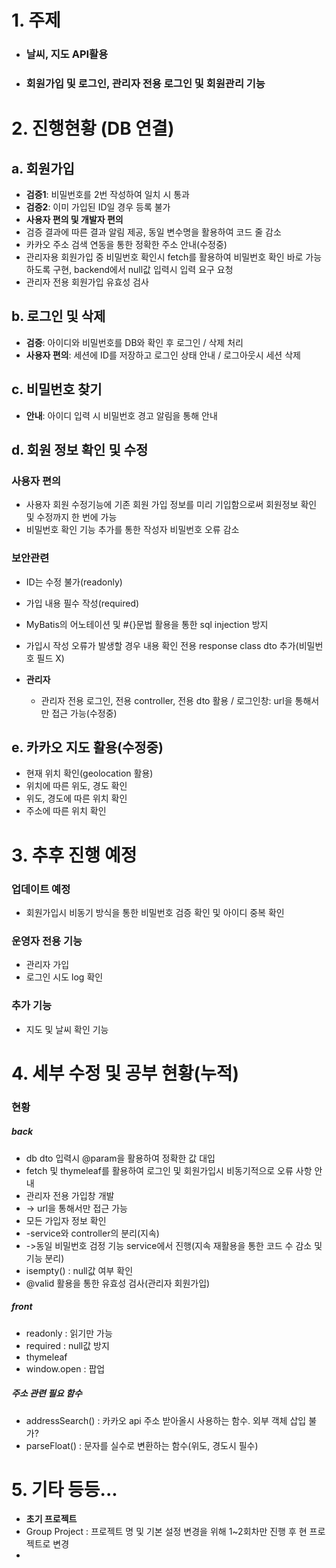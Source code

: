 # 1. 주제
- ### **날씨, 지도 API활용**
- ### **회원가입 및 로그인, 관리자 전용 로그인 및 회원관리 기능**

# 2. 진행현황 (DB 연결)
## a. 회원가입
- **검증1**: 비밀번호를 2번 작성하여 일치 시 통과
- **검증2**: 이미 가입된 ID일 경우 등록 불가
- **사용자 편의 및 개발자 편의**
- 검증 결과에 따른 결과 알림 제공, 동일 변수명을 활용하여 코드 줄 감소
- 카카오 주소 검색 연동을 통한 정확한 주소 안내(수정중)
- 관리자용 회원가입 중 비밀번호 확인시 fetch를 활용하여 비밀번호 확인 바로 가능하도록 구현, backend에서 null값 입력시 입력 요구 요청
- 관리자 전용 회원가입 유효성 검사

  
## b. 로그인 및 삭제
- **검증**: 아이디와 비밀번호를 DB와 확인 후 로그인 / 삭제 처리
- **사용자 편의**: 세션에 ID를 저장하고 로그인 상태 안내 / 로그아웃시 세션 삭제

## c. 비밀번호 찾기
- **안내**: 아이디 입력 시 비밀번호 경고 알림을 통해 안내

## d. 회원 정보 확인 및 수정
### **사용자 편의**
- 사용자 회원 수정기능에 기존 회원 가입 정보를 미리 기입함으로써 회원정보 확인 및 수정까지 한 번에 가능
- 비밀번호 확인 기능 추가를 통한 작성자 비밀번호 오류 감소
  
### **보안관련**
- ID는 수정 불가(readonly)
- 가입 내용 필수 작성(required)
- MyBatis의 어노테이션 및 #{}문법 활용을 통한 sql injection 방지
- 가입시 작성 오류가 발생할 경우 내용 확인 전용 response class dto 추가(비밀번호 필드 X)

- **관리자**
  
  - 관리자 전용 로그인, 전용 controller, 전용 dto 활용 / 로그인창: url을 통해서만 접근 가능(수정중)
 
 ## e. **카카오 지도 활용(수정중)**
 - 현재 위치 확인(geolocation 활용)
 - 위치에 따른 위도, 경도 확인
 - 위도, 경도에 따른 위치 확인
 - 주소에 따른 위치 확인



# 3. 추후 진행 예정
### **업데이트 예정**
  - 회원가입시 비동기 방식을 통한 비밀번호 검증 확인 및 아이디 중복 확인
### **운영자 전용 기능**
  - 관리자 가입
  - 로그인 시도 log 확인
### **추가 기능**
  - 지도 및 날씨 확인 기능

 
# 4. 세부 수정 및 공부 현황(누적)
### **현황**
##### back
- db dto 입력시 @param을 활용하여 정확한 값 대입
- fetch 및 thymeleaf를 활용하여 로그인 및 회원가입시 비동기적으로 오류 사항 안내
- 관리자 전용 가입창 개발
- -> url을 통해서만 접근 가능
- 모든 가입자 정보 확인
- -service와 controller의 분리(지속)
- ->동일 비밀번호 검정 기능 service에서 진행(지속 재활용을 통한 코드 수 감소 및 기능 분리)
- isempty() : null값 여부 확인
- @valid 활용을 통한 유효성 검사(관리자 회원가입)

##### front
- readonly : 읽기만 가능
- required : null값 방지
- thymeleaf
- window.open : 팝업

##### 주소 관련 필요 함수
- addressSearch() : 카카오 api 주소 받아올시 사용하는 함수. 외부 객체 삽입 불가?
- parseFloat() : 문자를 실수로 변환하는 함수(위도, 경도시 필수)


# 5. 기타 등등...
- **초기 프로젝트**
- Group Project : 프로젝트 명 및 기본 설정 변경을 위해 1~2회차만 진행 후 현 프로젝트로 변경
- 
